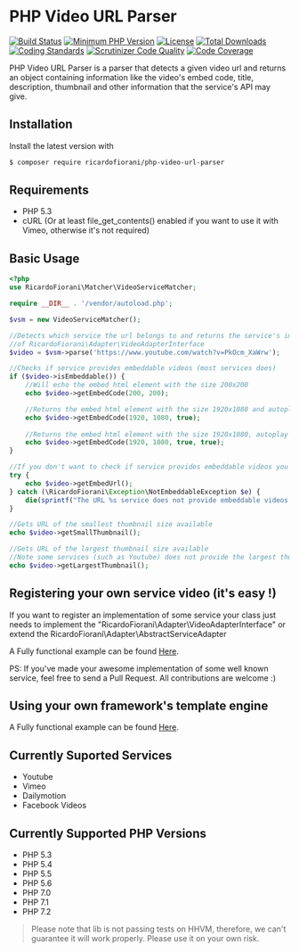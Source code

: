 # PHP Video URL Parser
[![Build Status](https://api.travis-ci.org/ricardofiorani/php-video-url-parser.svg?branch=master)](http://travis-ci.org/ricardofiorani/php-video-url-parser)
[![Minimum PHP Version](http://img.shields.io/badge/php-%3E%3D%205.3-8892BF.svg)](https://php.net/)
[![License](https://poser.pugx.org/ricardofiorani/php-video-url-parser/license.png)](https://packagist.org/packages/ricardofiorani/php-video-url-parser)
[![Total Downloads](https://poser.pugx.org/ricardofiorani/php-video-url-parser/d/total.png)](https://packagist.org/packages/ricardofiorani/php-video-url-parser)
[![Coding Standards](https://img.shields.io/badge/cs-PSR--4-yellow.svg)](https://github.com/php-fig-rectified/fig-rectified-standards)
[![Scrutinizer Code Quality](https://scrutinizer-ci.com/g/ricardofiorani/php-video-url-parser/badges/quality-score.png?b=master)](https://scrutinizer-ci.com/g/ricardofiorani/php-video-url-parser/?branch=master)
[![Code Coverage](https://scrutinizer-ci.com/g/ricardofiorani/php-video-url-parser/badges/coverage.png?b=master)](https://scrutinizer-ci.com/g/ricardofiorani/php-video-url-parser/?branch=master)

PHP Video URL Parser is a parser that detects a given video url and returns an object containing information like the video's embed code, title, description, thumbnail and other information that the service's API may give.

## Installation

Install the latest version with

```bash
$ composer require ricardofiorani/php-video-url-parser
```

## Requirements

* PHP 5.3
* cURL (Or at least file_get_contents() enabled if you want to use it with Vimeo, otherwise it's not required)

## Basic Usage

```php
<?php
use RicardoFiorani\Matcher\VideoServiceMatcher;

require __DIR__ . '/vendor/autoload.php';

$vsm = new VideoServiceMatcher();

//Detects which service the url belongs to and returns the service's implementation
//of RicardoFiorani\Adapter\VideoAdapterInterface
$video = $vsm->parse('https://www.youtube.com/watch?v=PkOcm_XaWrw');

//Checks if service provides embeddable videos (most services does)
if ($video->isEmbeddable()) {
    //Will echo the embed html element with the size 200x200
    echo $video->getEmbedCode(200, 200);

    //Returns the embed html element with the size 1920x1080 and autoplay enabled
    echo $video->getEmbedCode(1920, 1080, true);
    
    //Returns the embed html element with the size 1920x1080, autoplay enabled and force the URL schema to be https.
    echo $video->getEmbedCode(1920, 1080, true, true);
}

//If you don't want to check if service provides embeddable videos you can try/catch
try {
    echo $video->getEmbedUrl();
} catch (\RicardoFiorani\Exception\NotEmbeddableException $e) {
    die(sprintf("The URL %s service does not provide embeddable videos.", $video->getRawUrl()));
}

//Gets URL of the smallest thumbnail size available
echo $video->getSmallThumbnail();

//Gets URL of the largest thumbnail size available
//Note some services (such as Youtube) does not provide the largest thumbnail for some low quality videos (like the one used in this example)
echo $video->getLargestThumbnail();
```

## Registering your own service video (it's easy !)
If you want to register an implementation of some service your class just needs to implement the "RicardoFiorani\Adapter\VideoAdapterInterface" or extend the RicardoFiorani\Adapter\AbstractServiceAdapter

A Fully functional example can be found [Here](https://github.com/ricardofiorani/php-video-url-parser/tree/master/documentation/RegisteringANewService.md).

PS: If you've made your awesome implementation of some well known service, feel free to send a Pull Request. All contributions are welcome :)

## Using your own framework's template engine
A Fully functional example can be found [Here](https://github.com/ricardofiorani/php-video-url-parser/tree/master/documentation/IntegratingYourOwnRenderer.md).


## Currently Suported Services
* Youtube
* Vimeo
* Dailymotion
* Facebook Videos

## Currently Supported PHP Versions
* PHP 5.3
* PHP 5.4
* PHP 5.5
* PHP 5.6
* PHP 7.0
* PHP 7.1
* PHP 7.2

> Please note that lib is not passing tests on HHVM, therefore, we can't guarantee it will work properly. Please use it on your own risk.

